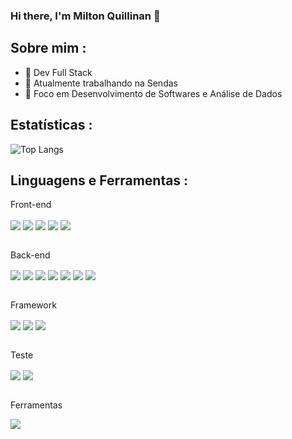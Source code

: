 ### Hi there, I'm Milton Quillinan 👋  

<!--
**Quillinan/Quillinan** is a ✨ _special_ ✨ repository because its `README.md` (this file) appears on your GitHub profile.

Here are some ideas to get you started:

- 🔭 I’m currently working on ...
- 🌱 I’m currently learning ...
- 👯 I’m looking to collaborate on ...
- 🤔 I’m looking for help with ...
- 💬 Ask me about ...
- 📫 How to reach me: ...
- 😄 Pronouns: ...
- ⚡ Fun fact: ...
-->
## Sobre mim :

- 🚀 Dev Full Stack
- 🔭 Atualmente trabalhando na Sendas
- 💬 Foco em Desenvolvimento de Softwares e Análise de Dados

## Estatísticas :

![Top Langs](https://github-readme-stats.vercel.app/api/top-langs/?username=Quillinan&layout=donut&theme=dark)
<!--
![Quillinan's GitHub stats](https://github-readme-stats.vercel.app/api?username=Quillinan&show_icons=true&theme=dark)
-->

## Linguagens e Ferramentas :
<!--
<div style="display: inline_block"><br/>
  <img align="center" atl ="" src=""/>
</div>
  -->
Front-end
<div style="display: inline_block">
  <img align="center" atl ="ts" src="https://img.shields.io/badge/TypeScript-007ACC?style=for-the-badge&logo=typescript&logoColor=white"/>
  <img align="center" atl ="js" src="https://img.shields.io/badge/JavaScript-F7DF1E?style=for-the-badge&logo=javascript&logoColor=black"/>
  <img align="center" atl ="html" src="https://img.shields.io/badge/HTML5-E34F26?style=for-the-badge&logo=html5&logoColor=white"/>
  <img align="center" atl ="css" src="https://img.shields.io/badge/CSS3-1572B6?style=for-the-badge&logo=css3&logoColor=white"/>
  <img align="center" atl ="styled" src="https://img.shields.io/badge/styled--components-DB7093?style=for-the-badge&logo=styled-components&logoColor=white"/>
</div><br/>

Back-end
<div style="display: inline_block">
  <img align="center" atl ="pyhton" src="https://img.shields.io/badge/Python-14354C?style=for-the-badge&logo=python&logoColor=white"/>
  <img align="center" atl ="node" src="https://img.shields.io/badge/Node.js-43853D?style=for-the-badge&logo=node.js&logoColor=white"/>
  <img align="center" atl ="php" src="https://img.shields.io/badge/PHP-777BB4?style=for-the-badge&logo=php&logoColor=white"/>
  <img align="center" atl ="mongoDb" src="https://img.shields.io/badge/MongoDB-4EA94B?style=for-the-badge&logo=mongodb&logoColor=white"/>
  <img align="center" atl ="postgreSQL" src="https://img.shields.io/badge/PostgreSQL-316192?style=for-the-badge&logo=postgresql&logoColor=white"/>
  <img align="center" atl ="express" src="https://img.shields.io/badge/Express.js-404D59?style=for-the-badge"/>
  <img align="center" atl ="prisma" src="https://img.shields.io/badge/Prisma-3982CE?style=for-the-badge&logo=Prisma&logoColor=white"/>
</div><br/>

Framework
<div style="display: inline_block">
  <img align="center" atl ="react" src="https://img.shields.io/badge/React-20232A?style=for-the-badge&logo=react&logoColor=61DAFB"/>
  <img align="center" atl ="angular" src="https://img.shields.io/badge/Angular-DD0031?style=for-the-badge&logo=angular&logoColor=white"/>
  <img align="center" atl ="ionic" src="https://img.shields.io/badge/Ionic-3880FF?style=for-the-badge&logo=ionic&logoColor=white"/>
</div><br/>

Teste
<div style="display: inline_block">
  <img align="center" atl ="heroku" src="https://img.shields.io/badge/Heroku-430098?style=for-the-badge&logo=heroku&logoColor=white"/>
  <img align="center" atl ="jest" src="https://img.shields.io/badge/Jest-323330?style=for-the-badge&logo=Jest&logoColor=white"/>
</div><br/>

Ferramentas
<div style="display: inline_block">
  <img align="center" atl ="heroku" src="https://img.shields.io/badge/Heroku-430098?style=for-the-badge&logo=heroku&logoColor=white"/>
</div>





